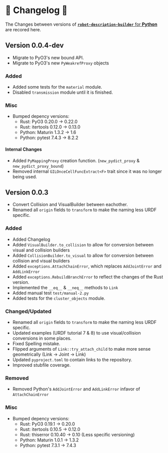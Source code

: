 # 🐍 Changelog 🐍
The Changes between versions of [<b>`robot-description-builder`</b> for <b>Python</b>](https://github.com/SuperJappie08/robot-description-builder/tree/master/robot-description-builder-py#robot-description-builder-) are recored here.

## Version 0.0.4-dev
- Migrate to PyO3's new bound API.
- Migrate to PyO3's new `PyWeakrefProxy` objects

### Added
- Added some tests for the `material` module.
- Disabled `transmission` module until it is finished.

### Misc
- Bumped depency versions:
    - Rust: PyO3 0.20.0 -> 0.22.0
    - Rust: itertools 0.12.0 -> 0.13.0
    - Python: Maturin 1.3.2 -> 1.6
    - Python: pytest 7.4.3 -> 8.2.2

#### Internal Changes
- Added `PyMappingProxy` creation function. (`new_pydict_proxy` & `new_pydict_proxy_bound`)
- Removed internal `GILOnceCellFuncExtract<F>` trait since it was no longer being used.


## Version 0.0.3
- Convert Collision and VisualBuilder between eachother.
- Renamed all `origin` fields to `transform` to make the naming less URDF specific.

### Added
- Added Changelog
- Added `VisualBuilder.to_collision` to allow for conversion between visual and collision builders
- Added `CollisionBuilder.to_visual` to allow for conversion between collision and visual builders
- Added `exceptions.AttachChainError`, which replaces `AddJointError` and `AddLinkError`
- Added `exceptions.RebuildBranchError` to reflect the changes of the Rust version.
- Implemented the `__eq__` & `__neq__`  methods to `Link`
- Added manual test `test/manual-2.py`
- Added tests for the `cluster_objects` module.

### Changed/Updated
- Renamed all `origin` fields to `transform` to make the naming less URDF specific.
- Updated examples (URDF tutorial 7 & 8) to use visual/collision conversions in some places.
- Fixed Spelling mistake.
- Flipped arguments of `Link::try_attach_child` to make more sense geometrically (Link -> Joint -> Link)
- Updated `pyproject.toml` to contain links to the repository.
- Improved stubfile coverage.

### Removed
- Removed Python's `AddJointError` and `AddLinkError` infavor of `AttachChainError`

### Misc
- Bumped depency versions:
    - Rust: PyO3 0.19.1 -> 0.20.0
    - Rust: itertools 0.10.5 -> 0.12.0
    - Rust: thiserror 0.10.40 -> 0.10 (Less specific versioning)
    - Python: Maturin 1.0.1 -> 1.3.2
    - Python: pytest 7.3.1 -> 7.4.3